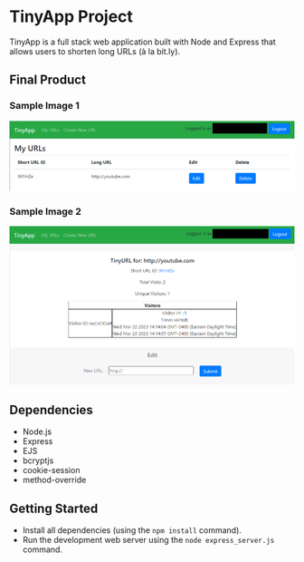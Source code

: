 # TinyApp Project

TinyApp is a full stack web application built with Node and Express that allows users to shorten long URLs (à la bit.ly).

## Final Product

### Sample Image 1
!["Sample1"](./sample1.png)

### Sample Image 2
!["Sample2"](./sample2.png)

## Dependencies

- Node.js
- Express
- EJS
- bcryptjs
- cookie-session
- method-override

## Getting Started

- Install all dependencies (using the `npm install` command).
- Run the development web server using the `node express_server.js` command.